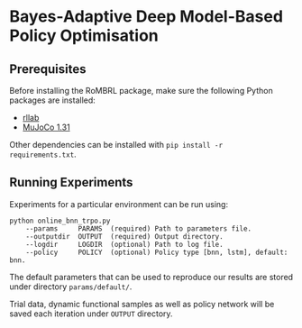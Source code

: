 # Bayes-Adaptive Deep Model-Based Policy Optimisation

## Prerequisites

Before installing the RoMBRL package, make sure the following Python packages are installed:
 * [rllab](https://github.com/rll/rllab)
 * [MuJoCo 1.31](https://www.roboti.us/license.html)

Other dependencies can be installed with `pip install -r requirements.txt`.

## Running Experiments

Experiments for a particular environment can be run using:

```
python online_bnn_trpo.py
    --params     PARAMS  (required) Path to parameters file.
    --outputdir  OUTPUT  (required) Output directory.
    --logdir     LOGDIR  (optional) Path to log file.
    --policy	 POLICY  (optional) Policy type [bnn, lstm], default: bnn.
```

The default parameters that can be used to reproduce our results are stored under directory `params/default/`.

Trial data, dynamic functional samples as well as policy network will be saved each iteration under `OUTPUT` directory.